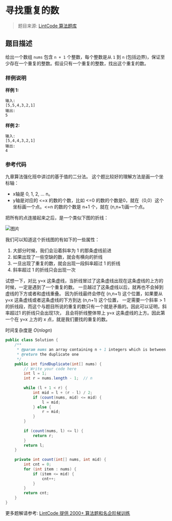 # 寻找重复的数
 > 题目来源: [LintCode 算法题库](https://www.lintcode.com/problem/find-the-duplicate-number/?utm_source=sc-github-wzz)
 ## 题目描述
 给出一个数组 `nums` 包含 `n + 1` 个整数，每个整数是从 `1` 到 `n` (包括边界)，保证至少存在一个重复的整数。假设只有一个重复的整数，找出这个重复的数。
 ### 样例说明
 **样例 1:**
```
输入:
[5,5,4,3,2,1]
输出:
5
```

**样例 2:**
```
输入:
[5,4,4,3,2,1]
输出:
4
```
 ### 参考代码
 九章算法强化班中讲过的基于值的二分法。
这个题比较好的理解方法是画一个坐标轴：

- x轴是 0, 1, 2, ... n。
- y轴是对应的 <=x 的数的个数，比如 <=0 的数的个数是0，就在（0,0）这个坐标画一个点。<=n 的数的个数是 n+1 个，就在 (n,n+1)画一个点。

把所有的点连接起来之后，是一个类似下图的折线：

![图片](https://media-cdn.jiuzhang.com/markdown/images/8/13/f2b4a1d0-9ecb-11e8-b810-0242ac110002.jpg)

我们可以知道这个折线图的有如下的一些属性：

1. 大部分时候，我们会沿着斜率为 1 的那条虚线前进
2. 如果出现了一些空缺的数，就会有横向的折线
3. 一旦出现了重复的数，就会出现一段斜率超过 1 的折线
4. 斜率超过 1 的折线只会出现一次

试想一下，对比 y=x 这条虚线，当折线冒过了这条虚线出现在这条虚线的上方的时候，一定是遇到了一个重复的数。
一旦越过了这条虚线以后，就再也不会掉到虚线的下方或者和虚线重叠。
因为折线最终会停在 (n,n+1) 这个位置，如果要从 y=x 这条虚线或者这条虚线的下方到达 (n,n+1) 这个位置，
一定需要一个斜率 > 1的折线段，而这个与题目所说的重复的数只有一个就是矛盾的。因此可以证明，斜率超过1 的折线只会出现1次，
且会将折线整体带上 y=x 这条虚线的上方。因此第一个在 y=x 上方的 x 点，就是我们要找的重复的数。

时间复杂度是 $O(nlogn)$
```java
public class Solution {
    /**
     * @param nums an array containing n + 1 integers which is between 1 and n
     * @return the duplicate one
     */
    public int findDuplicate(int[] nums) {
        // Write your code here
        int l = 1;
        int r = nums.length - 1;  // n
        
        while (l + 1 < r) {
            int mid = l + (r - l) / 2;
            if (count(nums, mid) <= mid) {
                l = mid;
            } else {
                r = mid;
            }
        }
        
        if (count(nums, l) <= l) {
            return r;
        }
        return l;
    }
    
    private int count(int[] nums, int mid) {
        int cnt = 0;
        for (int item : nums) {
            if (item <= mid) {
                cnt++;
            }
        }
        return cnt;
    }
}
```
 更多题解请参考: [LintCode 提供 2000+ 算法题和名企阶梯训练](https://www.lintcode.com/problem/?utm_source=sc-github-wzz)